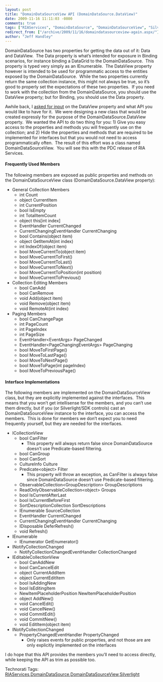```yaml
---
layout: post
title: "DomainDataSourceView API (DomainDataSource.DataView)"
date: 2009-11-16 11:11:03 -0800
comments: true
tags: ["RIAServices", "DomainDataSource", "DomainDataSourceView", "Silverlight"]
redirect_from: ["/archive/2009/11/16/domaindatasourceview-again.aspx/"]
author: "Jeff Handley"
---
```

<!-- more -->
<p>DomainDataSource has two properties for getting the data out of it: Data and DataView.  The Data property is what’s intended for exposure in Binding scenarios, for instance binding a DataGrid to the DomainDataSource.  This property is typed very simply as an IEnumerable.  The DataView property however is intended to be used for programmatic access to the entities exposed by the DomainDataSource.  While the two properties currently return the same collection instance, this might not always be true, so it’s good to properly set the expectations of these two properties.  If you need to work with the collection from the DomainDataSource, you should use the DataView property; but for Binding, you should use the Data property.</p>  <p>Awhile back, I <a href="http://jeffhandley.com/archive/2009/07/21/domaindatasource-dataview.aspx" target="_blank">asked for input</a> on the DataView property and what API you would like to have for it.  We were designing a new class that would be created expressly for the purpose of the DomainDataSource.DataView property.  We wanted the API to do two thing for you: 1) Give you easy access to the properties and methods you will frequently use on the collection; and 2) Hide the properties and methods that are required to be implemented for interfaces but that you would not need to access programmatically often.  The result of this effort was a class named DomainDataSourceView.  You will see this with the PDC release of RIA Services.</p>  <h4>Frequently Used Members</h4>  <p>The following members are exposed as public properties and methods on the DomainDataSourceView class (DomainDataSource.DataView property):</p>  <ul>   <li>General Collection Members  <ul>   <li>int Count </li>  <li>object CurrentItem </li>  <li>int CurrentPosition </li>  <li>bool IsEmpty </li>  <li>int TotalItemCount </li>  <li>object this[int index] </li>  <li>EventHandler CurrentChanged </li>  <li>CurrentChangingEventHandler CurrentChanging </li>  <li>bool Contains(object item) </li>  <li>object GetItemAt(int index) </li>  <li>int IndexOf(object item) </li>  <li>bool MoveCurrentTo(object item) </li>  <li>bool MoveCurrentToFirst() </li>  <li>bool MoveCurrentToLast() </li>  <li>bool MoveCurrentToNext() </li>  <li>bool MoveCurrentToPosition(int position) </li>  <li>bool MoveCurrentToPrevious() </li>   </ul>   </li>  <li>Collection Editing Members  <ul>   <li>bool CanAdd </li>  <li>bool CanRemove </li>  <li>void Add(object item) </li>  <li>void Remove(object item) </li>  <li>void RemoteAt(int index) </li>   </ul>   </li>  <li>Paging Members  <ul>   <li>bool CanChangePage </li>  <li>int PageCount </li>  <li>int PageIndex </li>  <li>int PageSize </li>  <li>EventHandler&lt;EventArgs&gt; PageChanged </li>  <li>EventHandler&lt;PageChangingEventArgs&gt; PageChanging </li>  <li>bool MoveToFirstPage() </li>  <li>bool MoveToLastPage() </li>  <li>bool MoveToNextPage() </li>  <li>bool MoveToPage(int pageIndex) </li>  <li>bool MoveToPreviousPage() </li>   </ul>   </li> </ul>  <h4>Interface Implementations</h4>  <p>The following members are implemented on the DomainDataSourceView class, but they are explicitly implemented against the interfaces.  This means that you won’t get intellisense for the members, and you can’t use them directly, but if you (or Silverlight/SDK controls) cast an DomainDataSourceView instance to the interface, you can access the members.  This is done for members we don’t expect you to need frequently yourself, but they are needed for the interfaces.</p>  <ul>   <li>ICollectionView  <ul>   <li>bool CanFilter  <ul>   <li>This property will always return false since DomainDataSource doesn’t use Predicate-based filtering. </li>   </ul>   </li>  <li>bool CanGroup </li>  <li>bool CanSort </li>  <li>CultureInfo Culture </li>  <li>Predicate&lt;object&gt; Filter  <ul>   <li>This property will throw an exception, as CanFilter is always false since DomainDataSource doesn’t use Predicate-based filtering. </li>   </ul>   </li>  <li>ObservableCollection&lt;GroupDescription&gt; GroupDescriptions </li>  <li>ReadOnlyObservableCollection&lt;object&gt; Groups </li>  <li>bool IsCurrentAfterLast </li>  <li>bool IsCurrentBeforeFirst </li>  <li>SortDescriptionCollection SortDescriptions </li>  <li>IEnumerable SourceCollection </li>  <li>EventHandler CurrentChanged </li>  <li>CurrentChangingEventHandler CurrentChanging </li>  <li>IDisposable DeferRefresh() </li>  <li>void Refresh() </li>   </ul>   </li>  <li>IEnumerable  <ul>   <li>IEnumerator GetEnumerator() </li>   </ul>   </li>  <li>INotifyCollectionChanged  <ul>   <li>NotifyCollectionChangedEventHandler CollectionChanged </li>   </ul>   </li>  <li>IEditableCollectionView  <ul>   <li>bool CanAddNew </li>  <li>bool CanCancelEdit </li>  <li>object CurrentAddItem </li>  <li>object CurrentEditItem </li>  <li>bool IsAddingNew </li>  <li>bool IsEditingItem </li>  <li>NewItemPlaceholderPosition NewItemPlaceholderPosition </li>  <li>object AddNew() </li>  <li>void CancelEdit() </li>  <li>void CancelNew() </li>  <li>void CommitEdit() </li>  <li>void CommitNew() </li>  <li>void EditItem(object item) </li>   </ul>   </li>  <li>INotifyCollectionChanged  <ul>   <li>PropertyChangedEventHandler PropertyChanged  <ul>   <li>Only raises events for public properties, and not those are are only explicitly implemented on the interfaces </li>   </ul>   </li>   </ul>   </li> </ul>  <p>I do hope that this API provides the members you’ll need to access directly, while keeping the API as trim as possible too.</p>  <div style="padding-bottom: 0px; margin: 0px; padding-left: 0px; padding-right: 0px; display: inline; float: none; padding-top: 0px" id="scid:0767317B-992E-4b12-91E0-4F059A8CECA8:75ccf6f9-c0f3-451f-9a5d-d38461b05a96" class="wlWriterEditableSmartContent">Technorati Tags: <a href="http://technorati.com/tags/RIAServices" rel="tag">RIAServices</a>,<a href="http://technorati.com/tags/DomainDataSource" rel="tag">DomainDataSource</a>,<a href="http://technorati.com/tags/DomainDataSourceView" rel="tag">DomainDataSourceView</a>,<a href="http://technorati.com/tags/Silverlight" rel="tag">Silverlight</a></div>

